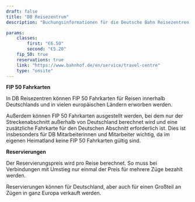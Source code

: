 ```yaml
---
draft: false
title: "DB Reisezentrum"
description: "Buchungsinformationen für die Deutsche Bahn Reisezentren."

params:
    classes:
        first: "€6.50"
        second: "€5.20"
    fip_50: true
    reservations: true
    link: "https://www.bahnhof.de/en/service/travel-centre"
    type: "onsite"
---
```


**FIP 50 Fahrkarten**

In DB Reisezentren können FIP 50 Fahrkarten für Reisen innerhalb Deutschlands und in vielen europäischen Ländern erworben werden.

Außerdem können FIP 50 Fahrkarten ausgestellt werden, bei dem nur der Streckenabschnitt außerhalb von Deutschland berechnet wird und eine zusätzliche Fahrkarte für den Deutschen Abschnitt erforderlich ist. Dies ist insbesonders für DB Mitarbeiterinnen und Mitarbeiter wichtig, da im eigenen Heimatland keine FIP 50 Fahrkarten gültig sind.

**Reservierungen**

Der Reservierungspreis wird pro Reise berechnet. So muss bei Verbindungen mit Umstieg nur einmal der Preis für mehrere Züge bezahlt werden.

Reservierungen können für Deutschland, aber auch für einen Großteil an Zügen in ganz Europa verkauft werden.
